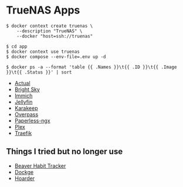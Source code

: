 # TrueNAS Apps

```
$ docker context create truenas \
    --description "TrueNAS" \
    --docker "host=ssh://truenas"
```

```
$ cd app
$ docker context use truenas
$ docker compose --env-file=.env up -d
```

```
$ docker ps -a --format 'table {{ .Names }}\t{{ .ID }}\t{{ .Image }}\t{{ .Status }}' | sort
```

- [Actual](./actual)
- [Bright Sky](./brightsky)
- [Immich](./immich)
- [Jellyfin](./jellyfin)
- [Karakeep](./karakeep)
- [Overpass](./overpass)
- [Paperless-ngx](./paperless-ngx)
- [Plex](./plex)
- [Traefik](./traefik)

## Things I tried but no longer use

- [Beaver Habit Tracker](https://github.com/jansauer/truenas-apps/commit/85c5082a5e24f5dd7842b9361773f322ffc7c057)
- [Dockge](https://github.com/jansauer/truenas-apps/commit/163b23a51de3ec839bff9f35eebbb03a81ef795f)
- [Hoarder](https://github.com/jansauer/truenas-apps/blob/1a8e0e5c252a3c12a75373f932ef0ef964dfccc1/hoarder/README.md)
